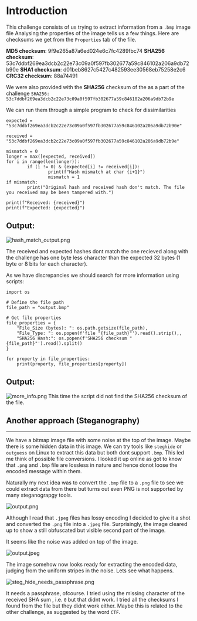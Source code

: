 # Introduction
This challenge consists of us trying to extract information from a ```.bmp``` image file
Analysing the properties of the image tells us a few things. Here are checksums we get from the ```Properties``` tab of the file.

**MD5 checksum**: 9f9e265a87a6ed024e6c7fc4289fbc74
**SHA256 checksum**: 53c7ddbf269ea3dcb2c22e73c09a0f597fb302677a59c846102a206a9db72b90e
**SHA1 checksum**: d01beb8627c5427c482593ee30568eb75258e2c6
**CRC32 checksum**: 88a74491

We were also provided with the **SHA256** checksum of the as a part of the challenge
```SHA256: 53c7ddbf269ea3dcb2c22e73c09a0f597fb302677a59c846102a206a9db72b9e```

We can run them through a simple program to check for dissimilarities
```
expected = "53c7ddbf269ea3dcb2c22e73c09a0f597fb302677a59c846102a206a9db72b90e"

received = "53c7ddbf269ea3dcb2c22e73c09a0f597fb302677a59c846102a206a9db72b9e"

mismatch = 0
longer = max([expected, received])
for i in range(len(longer)):
        if (i != 0) & (expected[i] != received[i]):
                print(f"Hash mismatch at char {i+1}")
                mismatch = 1
if mismatch:
        print("Original hash and received hash don't match. The file you received may be been tampered with.")

print(f"Received: {received}")
print(f"Expected: {expected}")
```

## Output:
![hash_match_output.png](https://github.com/rugbedbugg/GDSC_Steganog-reverseEngg/blob/master/Hidden_Pixels/hash_match_output.png)

The received and expected hashes dont match the one recieved along with the challenge has one byte less character than the expected 32 bytes (1 byte or 8 bits for each character).

As we have discrepancies we should search for more information using scripts:

```
import os

# Define the file path
file_path = "output.bmp"

# Get file properties
file_properties = {
    "File_Size (bytes): ": os.path.getsize(file_path),
    "File_Type: ": os.popen(f'file "{file_path}"').read().strip(),,
	"SHA256 Hash:": os.popen(f'SHA256 checksum "{file_path}"').read().split()
}

for property in file_properties:
	print(property, file_properties[property])
```

## Output:
![more_info.png](https://github.com/rugbedbugg/GDSC_Steganog-reverseEngg/blob/master/Hidden_Pixels/more_info.png)
This time the script did not find the SHA256 checksum of the file.

## Another approach (Steganography)
* * *

We have a bitmap image file with some noise at the top of the image. Maybe there is some hidden data in this image. We can try tools like ```steghide``` or ```outguess``` on Linux to extract this data but both dont support ```.bmp```. This led me think of possible file conversions. I looked it up online as got to know that ```.png``` and ```.bmp``` file are lossless in nature and hence donot loose the encoded message within them.

Naturally my next idea was to convert the ```.bmp``` file to a ```.png``` file to see we could extract data from there but turns out even PNG is not supported by many steganograpgy tools. 

![output.png]()

Although I read that ```.jpeg``` files has lossy encoding I decided to give it a shot and converted the ```.png```  file into a ```.jpeg``` file. Surprisingly, the image cleared up to show a still obfuscated but visible second part of the image.

It seems like the noise was added on top of the image.

![output.jpeg](https://github.com/rugbedbugg/GDSC_Steganog-reverseEngg/blob/master/Hidden_Pixels/output.jpeg)

The image somehow now looks ready for extracting the encoded data, judging from the uniform stripes in the noise. Lets see what happens.

![steg_hide_needs_passphrase.png](https://github.com/rugbedbugg/GDSC_Steganog-reverseEngg/blob/master/Hidden_Pixels/steg_hide_needs_passphrase.png)

It needs a passphrase, ofcourse. I tried using the missing character of the received SHA sum , i.e. ```0``` but that didnt work. I tried all the checksums I found from the file but they didnt work either. Maybe this is related to the other challenge, as suggested by the word ```CTF```. 
